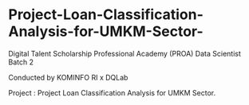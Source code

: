 # Project-Loan-Classification-Analysis-for-UMKM-Sector-
Digital Talent Scholarship Professional Academy (PROA) Data Scientist Batch 2

Conducted by KOMINFO RI x DQLab

Project :
Project Loan Classification Analysis for UMKM Sector. 
